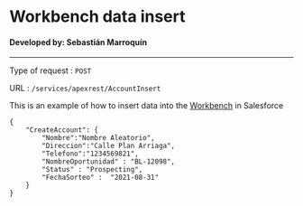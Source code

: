 # Workbench data insert 
#### Developed by: Sebastián Marroquín 

-----------------------------


Type of request : ``` POST ```

URL : ```/services/apexrest/AccountInsert```

This is an example of how to insert data into the [Workbench](https://workbench.developerforce.com/restExplorer.php) in Salesforce
```
{
    "CreateAccount": {
        "Nombre":"Nombre Aleatorio",
        "Direccion":"Calle Plan Arriaga",
        "Telefono":"1234569821",
        "NombreOportunidad" : "BL-12098",
        "Status" : "Prospecting",
        "FechaSorteo" :  "2021-08-31"
    }
}
```
